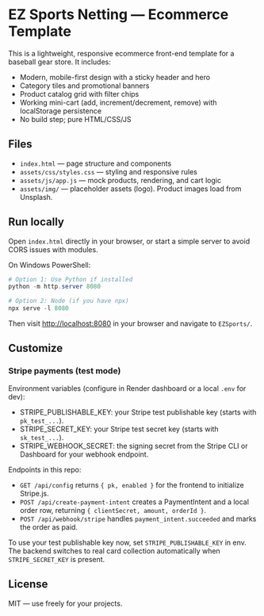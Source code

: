 # EZ Sports Netting — Ecommerce Template

This is a lightweight, responsive ecommerce front-end template for a baseball gear store. It includes:

- Modern, mobile-first design with a sticky header and hero
- Category tiles and promotional banners
- Product catalog grid with filter chips
- Working mini-cart (add, increment/decrement, remove) with localStorage persistence
- No build step; pure HTML/CSS/JS

## Files

- `index.html` — page structure and components
- `assets/css/styles.css` — styling and responsive rules
- `assets/js/app.js` — mock products, rendering, and cart logic
- `assets/img/` — placeholder assets (logo). Product images load from Unsplash.

## Run locally

Open `index.html` directly in your browser, or start a simple server to avoid CORS issues with modules.

On Windows PowerShell:

```powershell
# Option 1: Use Python if installed
python -m http.server 8080

# Option 2: Node (if you have npx)
npx serve -l 8080
```

Then visit <http://localhost:8080> in your browser and navigate to `EZSports/`.

## Customize


### Stripe payments (test mode)

Environment variables (configure in Render dashboard or a local `.env` for dev):

- STRIPE_PUBLISHABLE_KEY: your Stripe test publishable key (starts with `pk_test_...`).
- STRIPE_SECRET_KEY: your Stripe test secret key (starts with `sk_test_...`).
- STRIPE_WEBHOOK_SECRET: the signing secret from the Stripe CLI or Dashboard for your webhook endpoint.

Endpoints in this repo:

- `GET /api/config` returns `{ pk, enabled }` for the frontend to initialize Stripe.js.
- `POST /api/create-payment-intent` creates a PaymentIntent and a local order row, returning `{ clientSecret, amount, orderId }`.
- `POST /api/webhook/stripe` handles `payment_intent.succeeded` and marks the order as paid.

To use your test publishable key now, set `STRIPE_PUBLISHABLE_KEY` in env. The backend switches to real card collection automatically when `STRIPE_SECRET_KEY` is present.

## License

MIT — use freely for your projects.
